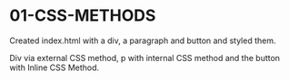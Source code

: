 # 01-CSS-METHODS

Created index.html with a div, a paragraph and button and styled them.

Div via external CSS method, p with internal CSS method and the button with Inline CSS Method.

